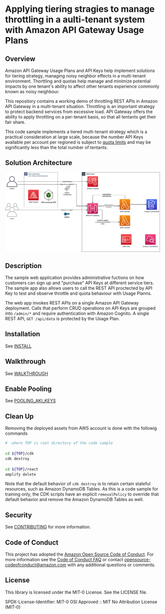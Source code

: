 # Applying tiering stragies to manage throttling in a aulti-tenant system with Amazon API Gateway Usage Plans
## Overview

Amazon API Gateway Usage Plans and API Keys help implement solutions for tiering strategy, managing noisy neighbor effects in a multi-tenant environment. Thorttling and quotas help manage and minimize potential impacts by one tenant's ability to affect other tenants experience commonly known as noisy neighbour.

This repository contains a working demo of throttling REST APIs in Amazon API Gateway in a multi-tenant situation. Throttling is an important strategy to protect backend services from excessive load. API Gateway offers the ability to apply throttling on a per-tenant basis, so that all tentants get their fair share. 

This code sample implements a tiered multi-tenant strategy which is a practical consideration at large scale, because the number API Keys available per account per regioned is subject to [quota limits](https://docs.aws.amazon.com/apigateway/latest/developerguide/limits.html) and may be significantly less than the total number of tentants. 

## Solution Architecture
![Workshop Architecture](/assets/images/architecture2.png)

## Description

The sample web application provides administrative fuctions on how customers can sign up and "purchase" API Keys at different service tiers. The sample app also allows users to call the REST API proctected by API Key to test and observe throttle and quota behaviour with Usage Planns.

The web app invokes REST APIs on a single Amazon API Gateway deployment. Calls that perform CRUD operations on API Keys are grouped into `/admin/*` and require authentication with Amazon Cognito. A single REST API, `GET /api/data` is protected by the Usage Plan.  

## Installation 
See [INSTALL](./INSTALL.md)


## Walkthrough
See [WALKTHROUGH](./WALKTHROUGH.md)


## Enable Pooling
See [POOLING_AKI_KEYS](./POOLING_AKI_KEYS.md)

## Clean Up
Removing the deployed assets from AWS account is done with the followig commands

```bash
#  where TOP is root directory of the code sample

cd ${TOP}/cdk
cdk destroy

cd ${TOP}/react
amplify delete
```

Note that the default behavior of `cdk destroy` is to retain certain stateful resources, such as Amazon DynamoDB Tables. As this is a code sample for training only, the CDK scripts have an explicit `removalPolicy` to override that default behavior and remove the Amazon DynamoDB Tables as well. 

## Security

See [CONTRIBUTING](CONTRIBUTING.md#security-issue-notifications) for more information.

## Code of Conduct
This project has adopted the [Amazon Open Source Code of Conduct](https://aws.github.io/code-of-conduct).
For more information see the [Code of Conduct FAQ](https://aws.github.io/code-of-conduct-faq) or contact
opensource-codeofconduct@amazon.com with any additional questions or comments.

## License

This library is licensed under the MIT-0 License. See the LICENSE file.

SPDX-License-Identifier: MIT-0
OSI Approved :: MIT No Attribution License (MIT-0)
